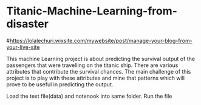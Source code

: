 # Titanic-Machine-Learning-from-disaster
#https://lolalechuri.wixsite.com/mywebsite/post/manage-your-blog-from-your-live-site

This machine Learning project is about predicting the survival output of the passengers that were travelling on the titanic ship. There are various attributes that contribute the survival chances. The main challenge of this project is to play with these attributes and mine that patterns which will prove to be useful in predicting the output.  

Load the text file(data) and notenook into same folder. 
Run the file
